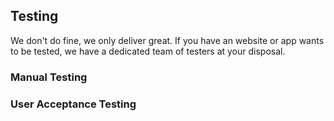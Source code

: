 ## Testing

We don't do fine, we only deliver great. If you have an website or app wants to be tested, we have a dedicated team of testers at your disposal. 

### Manual Testing

### User Acceptance Testing